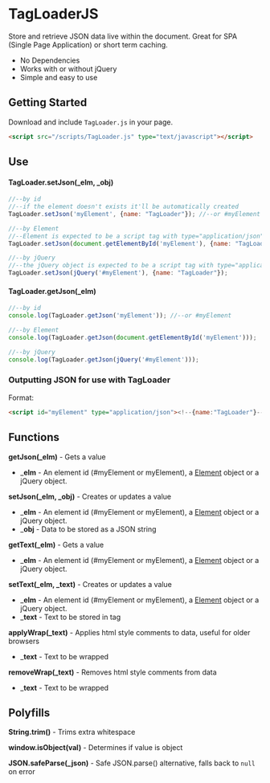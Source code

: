 # TagLoaderJS
Store and retrieve JSON data live within the document. Great for SPA (Single Page Application) or short term caching.

* No Dependencies
* Works with or without jQuery
* Simple and easy to use

## Getting Started
Download and include `TagLoader.js` in your page.

```html
<script src="/scripts/TagLoader.js" type="text/javascript"></script>
```

## Use

#### TagLoader.setJson(_elm, _obj)

```javascript
//--by id
//--if the element doesn't exists it'll be automatically created
TagLoader.setJson('myElement', {name: "TagLoader"}); //--or #myElement

//--by Element
//--Element is expected to be a script tag with type="application/json"
TagLoader.setJson(document.getElementById('myElement'), {name: "TagLoader"});

//--by jQuery
//--the jQuery object is expected to be a script tag with type="application/json"
TagLoader.setJson(jQuery('#myElement'), {name: "TagLoader"});
```

#### TagLoader.getJson(_elm)

```javascript
//--by id
console.log(TagLoader.getJson('myElement')); //--or #myElement

//--by Element
console.log(TagLoader.getJson(document.getElementById('myElement')));

//--by jQuery
console.log(TagLoader.getJson(jQuery('#myElement')));
```

### Outputting JSON for use with TagLoader
Format:

```html
<script id="myElement" type="application/json"><!--{name:"TagLoader"}--></script>
```

## Functions

**getJson(_elm)** - Gets a value
  * ___elm__ - An element id (#myElement or myElement), a [Element](https://developer.mozilla.org/en-US/docs/Web/API/Element) object or a jQuery object.

**setJson(_elm, _obj)** - Creates or updates a value
  * ___elm__ - An element id (#myElement or myElement), a [Element](https://developer.mozilla.org/en-US/docs/Web/API/Element) object or a jQuery object.
  * ___obj__ - Data to be stored as a JSON string

**getText(_elm)** - Gets a value
  * ___elm__ - An element id (#myElement or myElement), a [Element](https://developer.mozilla.org/en-US/docs/Web/API/Element) object or a jQuery object.

**setText(_elm, _text)** - Creates or updates a value
  * ___elm__ - An element id (#myElement or myElement), a [Element](https://developer.mozilla.org/en-US/docs/Web/API/Element) object or a jQuery object.
  * ___text__ - Text to be stored in tag

**applyWrap(_text)** - Applies html style comments to data, useful for older browsers
  * ___text__ - Text to be wrapped

**removeWrap(_text)** - Removes html style comments from data
  * ___text__ - Text to be wrapped

## Polyfills

**String.trim()** - Trims extra whitespace

**window.isObject(val)** - Determines if value is object

**JSON.safeParse(_json)** - Safe JSON.parse() alternative, falls back to `null` on error